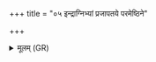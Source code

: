 +++
title = "०५ इन्द्राग्निभ्यां प्रजापतये परमेष्ठिने"

+++
<details><summary>मूलम् (GR)</summary>

इन्द्राग्निभ्यां प्रजापतये परमेष्ठिने सोमाय राज्ञे वरुणाय राज्ञे ।  
पूष्णे धात्रे सवित्रे त्वष्ट्रे ऽमुम् आमुष्यायणम् अमुष्याः पुत्रम् आ वृश्चामि ॥
</details>